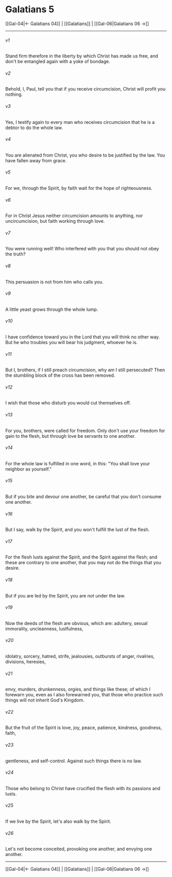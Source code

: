 # Galatians 5

[[Gal-04|← Galatians 04]] | [[Galatians]] | [[Gal-06|Galatians 06 →]]
***



###### v1 
Stand firm therefore in the liberty by which Christ has made us free, and don't be entangled again with a yoke of bondage. 

###### v2 
Behold, I, Paul, tell you that if you receive circumcision, Christ will profit you nothing. 

###### v3 
Yes, I testify again to every man who receives circumcision that he is a debtor to do the whole law. 

###### v4 
You are alienated from Christ, you who desire to be justified by the law. You have fallen away from grace. 

###### v5 
For we, through the Spirit, by faith wait for the hope of righteousness. 

###### v6 
For in Christ Jesus neither circumcision amounts to anything, nor uncircumcision, but faith working through love. 

###### v7 
You were running well! Who interfered with you that you should not obey the truth? 

###### v8 
This persuasion is not from him who calls you. 

###### v9 
A little yeast grows through the whole lump. 

###### v10 
I have confidence toward you in the Lord that you will think no other way. But he who troubles you will bear his judgment, whoever he is. 

###### v11 
But I, brothers, if I still preach circumcision, why am I still persecuted? Then the stumbling block of the cross has been removed. 

###### v12 
I wish that those who disturb you would cut themselves off. 

###### v13 
For you, brothers, were called for freedom. Only don't use your freedom for gain to the flesh, but through love be servants to one another. 

###### v14 
For the whole law is fulfilled in one word, in this: "You shall love your neighbor as yourself." 

###### v15 
But if you bite and devour one another, be careful that you don't consume one another. 

###### v16 
But I say, walk by the Spirit, and you won't fulfill the lust of the flesh. 

###### v17 
For the flesh lusts against the Spirit, and the Spirit against the flesh; and these are contrary to one another, that you may not do the things that you desire. 

###### v18 
But if you are led by the Spirit, you are not under the law. 

###### v19 
Now the deeds of the flesh are obvious, which are: adultery, sexual immorality, uncleanness, lustfulness, 

###### v20 
idolatry, sorcery, hatred, strife, jealousies, outbursts of anger, rivalries, divisions, heresies, 

###### v21 
envy, murders, drunkenness, orgies, and things like these; of which I forewarn you, even as I also forewarned you, that those who practice such things will not inherit God's Kingdom. 

###### v22 
But the fruit of the Spirit is love, joy, peace, patience, kindness, goodness, faith, 

###### v23 
gentleness, and self-control. Against such things there is no law. 

###### v24 
Those who belong to Christ have crucified the flesh with its passions and lusts. 

###### v25 
If we live by the Spirit, let's also walk by the Spirit. 

###### v26 
Let's not become conceited, provoking one another, and envying one another.

***
[[Gal-04|← Galatians 04]] | [[Galatians]] | [[Gal-06|Galatians 06 →]]
